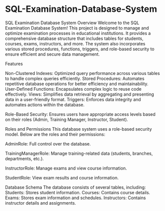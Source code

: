 # SQL-Examination-Database-System
SQL Examination Database System
Overview
Welcome to the SQL Examination Database System! 
This project is designed to manage and optimize examination processes in educational institutions. 
It provides a comprehensive database structure that includes tables for students, courses, exams, instructors, and more. The system also incorporates various stored procedures, functions, triggers, and role-based security to ensure efficient and secure data management.

Features

Non-Clustered Indexes: Optimized query performance across various tables to handle complex queries efficiently.
Stored Procedures: Automates repetitive database operations for better efficiency and maintainability.
User-Defined Functions: Encapsulates complex logic to reuse code effectively.
Views: Simplifies data retrieval by aggregating and presenting data in a user-friendly format.
Triggers: Enforces data integrity and automates actions within the database.

Role-Based Security: 
Ensures users have appropriate access levels based on their roles (Admin, Training Manager, Instructor, Student).

Roles and Permissions
This database system uses a role-based security model. Below are the roles and their permissions:

AdminRole: Full control over the database.

TrainingManagerRole: Manage training-related data (students, branches, departments, etc.).

InstructorRole: Manage exams and view course information.


StudentRole: View exam results and course information.

Database Schema
The database consists of several tables, including:
Students: Stores student information.
Courses: Contains course details.
Exams: Stores exam information and schedules.
Instructors: Contains instructor details and assignments.
